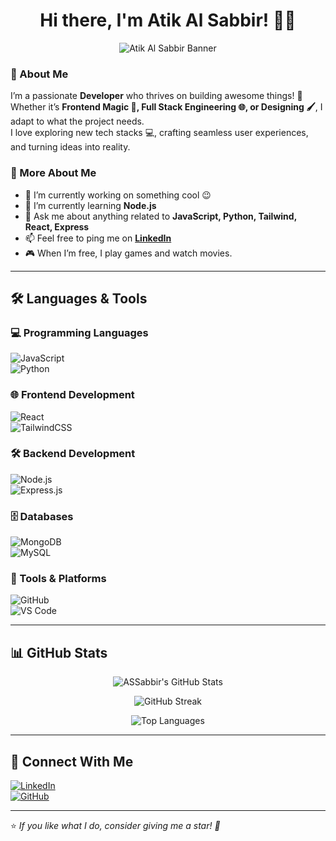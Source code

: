 <h1 align="center">Hi there, I'm Atik Al Sabbir! 👋🚀</h1>

<p align="center">
  <img src="https://github.com/Atik-Al-Sabbir/Atik-Al-Sabbir/blob/main/banner.png" alt="Atik Al Sabbir Banner" />
</p>

### 🚀 About Me  

I’m a passionate **Developer** who thrives on building awesome things! 🚀  
Whether it’s **Frontend Magic 🎨, Full Stack Engineering 🌐, or Designing 🖌️**, I adapt to what the project needs.  
I love exploring new tech stacks 💻, crafting seamless user experiences, and turning ideas into reality.  

### 🌟 More About Me  

- 🔭  I’m currently working on something cool 😉  
- 🌱  I’m currently learning **Node.js**  
- 💬  Ask me about anything related to **JavaScript, Python, Tailwind, React, Express**  
- 📫  Feel free to ping me on **[LinkedIn](https://www.linkedin.com/in/atik-al-sabbir-008262232/)**  
- 🎮  When I’m free, I play games and watch movies.  

---

## 🛠️ Languages & Tools  

### 💻 Programming Languages  
![JavaScript](https://img.shields.io/badge/JavaScript-F7DF1E?style=for-the-badge&logo=javascript&logoColor=black)  
![Python](https://img.shields.io/badge/Python-3776AB?style=for-the-badge&logo=python&logoColor=white)  

### 🌐 Frontend Development  
![React](https://img.shields.io/badge/React-61DAFB?style=for-the-badge&logo=react&logoColor=black)  
![TailwindCSS](https://img.shields.io/badge/TailwindCSS-06B6D4?style=for-the-badge&logo=tailwindcss&logoColor=white)  

### 🛠 Backend Development  
![Node.js](https://img.shields.io/badge/Node.js-339933?style=for-the-badge&logo=nodedotjs&logoColor=white)  
![Express.js](https://img.shields.io/badge/Express.js-000000?style=for-the-badge&logo=express&logoColor=white)  

### 🗄 Databases  
![MongoDB](https://img.shields.io/badge/MongoDB-47A248?style=for-the-badge&logo=mongodb&logoColor=white)  
![MySQL](https://img.shields.io/badge/MySQL-4479A1?style=for-the-badge&logo=mysql&logoColor=white)  

### 🔧 Tools & Platforms  
![GitHub](https://img.shields.io/badge/GitHub-181717?style=for-the-badge&logo=github&logoColor=white)  
![VS Code](https://img.shields.io/badge/VS_Code-007ACC?style=for-the-badge&logo=visualstudiocode&logoColor=white)  

---

## 📊 GitHub Stats  

<p align="center">
  <img src="https://github-readme-stats.vercel.app/api?username=ASSabbir&show_icons=true&theme=radical&count_private=true&hide_border=true" alt="ASSabbir's GitHub Stats" />
</p>

<p align="center">
  <img src="https://github-readme-streak-stats.herokuapp.com/?user=ASSabbir&theme=radical&hide_border=true" alt="GitHub Streak" />
</p>

<p align="center">
  <img src="https://github-readme-stats.vercel.app/api/top-langs/?username=ASSabbir&layout=compact&theme=radical&hide_border=true" alt="Top Languages" />
</p>

---

## 🔗 Connect With Me  

[![LinkedIn](https://img.shields.io/badge/LinkedIn-0077B5?style=for-the-badge&logo=linkedin&logoColor=white)](https://www.linkedin.com/in/atik-al-sabbir-008262232/)  
[![GitHub](https://img.shields.io/badge/GitHub-181717?style=for-the-badge&logo=github&logoColor=white)](https://github.com/Atik-Al-Sabbir)  

---

⭐️ *If you like what I do, consider giving me a star! 🚀*
